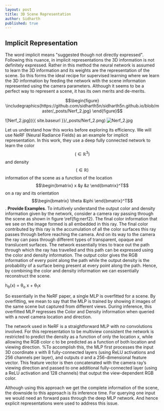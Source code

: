```yaml
---
layout: post
title: 3D Scene Representation
author: Sidharth
published: true
---
```


## Implicit Representation ##
The word implicit means "suggested though not directly expressed". Following this nuance, in implicit representations the 3D information is not definitely expressed. Rather in this method the neural network is assumed to learn the 3D information and its weights are the representation of the scene. So this forms the ideal recipe for supervised learning where we learn the 3D information by feeding the network with the scene information represented using the camera parameters. Although it seems to be a perfect way to represent a scene, it has its own merits and de-merits.

$$\begin{figure} \includegraphics{https://github.com/sidharth5n/sidharth5n.github.io/blob/master/_posts/Nerf_2.jpg} \end{figure}$$


![Nerf_2.jpg]({{ site.baseurl }}/_posts/Nerf_2.png)
![Nerf_2.jpg](https://github.com/sidharth5n/sidharth5n.github.io/blob/master/_posts/Nerf_2.jpg)

Let us understand how this works before exploring its efficiency. We will use NeRF (Neural Radiance Fields) as an example for implicit representation. In this work, they use a deep fully connected network to learn the color $$(\in \mathbb{R}^3)$$ and density $$(\in \mathbb{R})$$ information of the scene as a function of the location $$\begin{bmatrix} x &y &z \end{bmatrix}^T$$ on a ray and its orientation $$\begin{bmatrix} \theta &\phi \end{bmatrix}^T$$.  **Provide Examples**. To intuitively understand the output color and density information given by the network, consider a camera ray passing through the scene as shown in figure \ref{fig:nerf2}. The final color information that we see on the image formed is all embedded in this ray. The final color contributed by this ray is the accumulation of all the color surfaces this ray passes through before reaching the camera. And on its way to the camera the ray can pass through different types of transparent, opaque and translucent surfaces. The network essentially tries to trace out the path through which the ray has travelled and this path can be expressed using the color and density information. The output color gives the RGB information of every point along the path while the output density is the probability of a surface being present at every point along the path. Hence, by combining the color and density information we can essentially reconstruct the scene.

h<sub>&theta;</sub>(x) = &theta;<sub>o</sub> x + &theta;<sub>1</sub>x

So essentially in the NeRF paper, a single MLP is overfitted for a scene. By overfitting, we mean to say that the MLP is trained by showing it images of the same scene but captured from different views. During inference, this overfitted MLP regresses the Color and Density information when queried with a novel camera location and direction. 

The network used in NeRF is a straightforward MLP with no convolutions involved. For this representation to be multiview consistent the network is restricted to predict the density as a function of only the location x, while allowing the RGB color c to be predicted as a function of both location and viewing direction. %To accomplish this, the MLP first processes the input 3D coordinate x with 8 fully-connected layers (using ReLU activations and 256 channels per layer), and outputs σ and a 256-dimensional feature vector. This feature vector is then concatenated with the camera ray’s viewing direction and passed to one additional fully-connected layer (using a ReLU activation and 128 channels) that output the view-dependent RGB color.

Although using this approach we get the complete information of the scene, the downside to this approach is its inference time. For querying one input we would need an forward pass through the deep MLP network. And hence explicit representations were used to address this issue.
